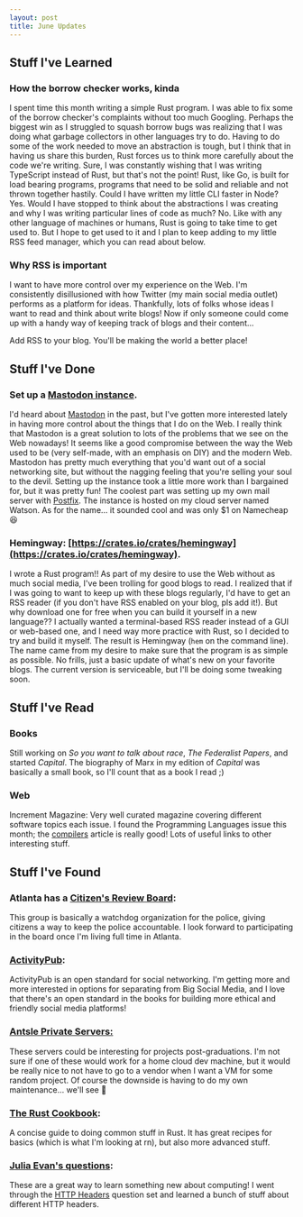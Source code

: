 ```yaml
---
layout: post
title: June Updates
---
```

## Stuff I've Learned

### How the borrow checker works, kinda

I spent time this month writing a simple Rust program. I was able to fix some of the borrow checker's complaints without too much Googling. Perhaps the biggest win as I struggled to squash borrow bugs was realizing that I was doing what garbage collectors in other languages try to do. Having to do some of the work needed to move an abstraction is tough, but I think that in having us share this burden, Rust forces us to think more carefully about the code we're writing. Sure, I was constantly wishing that I was writing TypeScript instead of Rust, but that's not the point! Rust, like Go, is built for load bearing programs, programs that need to be solid and reliable and not thrown together hastily. Could I have written my little CLI faster in Node? Yes. Would I have stopped to think about the abstractions I was creating and why I was writing particular lines of code as much? No. Like with any other language of machines or humans, Rust is going to take time to get used to. But I hope to get used to it and I plan to keep adding to my little RSS feed manager, which you can read about below.

### Why RSS is important

I want to have more control over my experience on the Web. I'm consistently disillusioned with how Twitter (my main social media outlet) performs as a platform for ideas. Thankfully, lots of folks whose ideas I want to read and think about write blogs! Now if only someone could come up with a handy way of keeping track of blogs and their content...

Add RSS to your blog. You'll be making the world a better place!

## Stuff I've Done

### Set up a [Mastodon instance](https://thecabal.xyz).

I'd heard about [Mastodon](https://joinmastodon.org/) in the past, but I've gotten more interested lately in having more control about the things that I do on the Web. I really think that Mastodon is a great solution to lots of the problems that we see on the Web nowadays! It seems like a good compromise between the way the Web used to be (very self-made, with an emphasis on DIY) and the modern Web. Mastodon has pretty much everything that you'd want out of a social networking site, but without the nagging feeling that you're selling your soul to the devil. Setting up the instance took a little more work than I bargained for, but it was pretty fun! The coolest part was setting up my own mail server with [Postfix](http://www.postfix.org/). The instance is hosted on my cloud server named Watson. As for the name... it sounded cool and was only $1 on Namecheap 😆

### Hemingway: [https://crates.io/crates/hemingway](https://crates.io/crates/hemingway).

I wrote a Rust program!! As part of my desire to use the Web without as much social media, I've been trolling for good blogs to read. I realized that if I was going to want to keep up with these blogs regularly, I'd have to get an RSS reader (if you don't have RSS enabled on your blog, pls add it!). But why download one for free when you can build it yourself in a new language?? I actually wanted a terminal-based RSS reader instead of a GUI or web-based one, and I need way more practice with Rust, so I decided to try and build it myself. The result is Hemingway (`hem` on the command line). The name came from my desire to make sure that the program is as simple as possible. No frills, just a basic update of what's new on your favorite blogs. The current version is serviceable, but I'll be doing some tweaking soon.

## Stuff I've Read

### Books

Still working on *So you want to talk about race*, *The Federalist Papers*, and started *Capital*. The biography of Marx in my edition of *Capital* was basically a small book, so I'll count that as a book I read ;)

### Web

Increment Magazine: Very well curated magazine covering different software topics each issue. I found the Programming Languages issue this month; the [compilers](https://increment.com/programming-languages/crash-course-in-compilers/) article is really good! Lots of useful links to other interesting stuff.

## Stuff I've Found

### Atlanta has a [Citizen's Review Board](https://acrbgov.org/about-us/):

This group is basically a watchdog organization for the police, giving citizens a way to keep the police accountable. I look forward to participating in the board once I'm living full time in Atlanta.

### [ActivityPub](https://activitypub.rocks/):

ActivityPub is an open standard for social networking. I'm getting more and more interested in options for separating from Big Social Media, and I love that there's an open standard in the books for building more ethical and friendly social media platforms!

### [Antsle Private Servers:](https://antsle.com/buy/#0)

These servers could be interesting for projects post-graduations. I'm not sure if one of these would work for a home cloud dev machine, but it would be really nice to not have to go to a vendor when I want a VM for some random project. Of course the downside is having to do my own maintenance... we'll see 🤪

### [The Rust Cookbook](https://rust-lang-nursery.github.io/rust-cookbook/about.html):

A concise guide to doing common stuff in Rust. It has great recipes for basics (which is what I'm looking at rn), but also more advanced stuff. 

### [Julia Evan's questions](https://questions.wizardzines.com/#whats-this):

These are a great way to learn something new about computing! I went through the [HTTP Headers](https://questions.wizardzines.com/http-request-headers.html) question set and learned a bunch of stuff about different HTTP headers.

